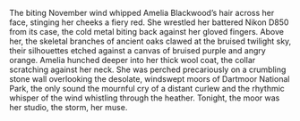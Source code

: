 The biting November wind whipped Amelia Blackwood’s hair across her face, stinging her cheeks a fiery red.  She wrestled her battered Nikon D850 from its case, the cold metal biting back against her gloved fingers.  Above her, the skeletal branches of ancient oaks clawed at the bruised twilight sky, their silhouettes etched against a canvas of bruised purple and angry orange.  Amelia hunched deeper into her thick wool coat, the collar scratching against her neck.  She was perched precariously on a crumbling stone wall overlooking the desolate, windswept moors of Dartmoor National Park, the only sound the mournful cry of a distant curlew and the rhythmic whisper of the wind whistling through the heather.  Tonight, the moor was her studio, the storm, her muse.
